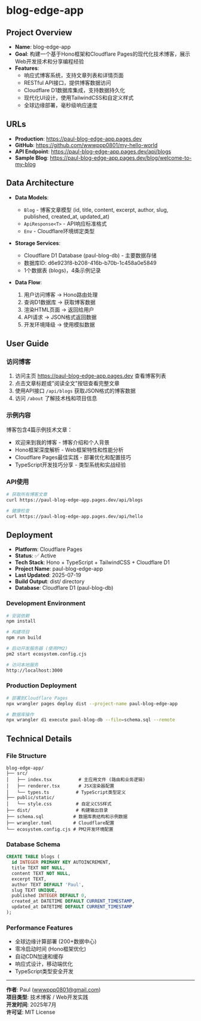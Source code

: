 # blog-edge-app

## Project Overview
- **Name**: blog-edge-app
- **Goal**: 构建一个基于Hono框架和Cloudflare Pages的现代化技术博客，展示Web开发技术和分享编程经验
- **Features**: 
  - 响应式博客系统，支持文章列表和详情页面
  - RESTful API接口，提供博客数据访问
  - Cloudflare D1数据库集成，支持数据持久化
  - 现代化UI设计，使用TailwindCSS和自定义样式
  - 全球边缘部署，毫秒级响应速度

## URLs
- **Production**: https://paul-blog-edge-app.pages.dev
- **GitHub**: https://github.com/wwwppp0801/my-hello-world
- **API Endpoint**: https://paul-blog-edge-app.pages.dev/api/blogs
- **Sample Blog**: https://paul-blog-edge-app.pages.dev/blog/welcome-to-my-blog

## Data Architecture
- **Data Models**: 
  - `Blog` - 博客文章模型 (id, title, content, excerpt, author, slug, published, created_at, updated_at)
  - `ApiResponse<T>` - API响应标准格式
  - `Env` - Cloudflare环境绑定类型

- **Storage Services**: 
  - Cloudflare D1 Database (paul-blog-db) - 主要数据存储
  - 数据库ID: d6e923f8-b208-416b-b70b-1c458a0e5849
  - 1个数据表 (blogs)，4条示例记录

- **Data Flow**: 
  1. 用户访问博客 → Hono路由处理
  2. 查询D1数据库 → 获取博客数据
  3. 渲染HTML页面 → 返回给用户
  4. API请求 → JSON格式返回数据
  5. 开发环境降级 → 使用模拟数据

## User Guide

### 访问博客
1. 访问主页 https://paul-blog-edge-app.pages.dev 查看博客列表
2. 点击文章标题或"阅读全文"按钮查看完整文章
3. 使用API接口 `/api/blogs` 获取JSON格式的博客数据
4. 访问 `/about` 了解技术栈和项目信息

### 示例内容
博客包含4篇示例技术文章：
- 欢迎来到我的博客 - 博客介绍和个人背景
- Hono框架深度解析 - Web框架特性和性能分析
- Cloudflare Pages最佳实践 - 部署优化和配置技巧
- TypeScript开发技巧分享 - 类型系统和实战经验

### API使用
```bash
# 获取所有博客文章
curl https://paul-blog-edge-app.pages.dev/api/blogs

# 健康检查
curl https://paul-blog-edge-app.pages.dev/api/hello
```

## Deployment
- **Platform**: Cloudflare Pages
- **Status**: ✅ Active
- **Tech Stack**: Hono + TypeScript + TailwindCSS + Cloudflare D1
- **Project Name**: paul-blog-edge-app
- **Last Updated**: 2025-07-19
- **Build Output**: dist/ directory
- **Database**: Cloudflare D1 (paul-blog-db)

### Development Environment
```bash
# 安装依赖
npm install

# 构建项目
npm run build

# 启动开发服务器 (使用PM2)
pm2 start ecosystem.config.cjs

# 访问本地服务
http://localhost:3000
```

### Production Deployment
```bash
# 部署到Cloudflare Pages
npx wrangler pages deploy dist --project-name paul-blog-edge-app

# 数据库操作
npx wrangler d1 execute paul-blog-db --file=schema.sql --remote
```

## Technical Details

### File Structure
```
blog-edge-app/
├── src/
│   ├── index.tsx          # 主应用文件 (路由和业务逻辑)
│   ├── renderer.tsx       # JSX渲染器配置
│   └── types.ts          # TypeScript类型定义
├── public/static/
│   └── style.css         # 自定义CSS样式
├── dist/                 # 构建输出目录
├── schema.sql           # 数据库表结构和示例数据
├── wrangler.toml        # Cloudflare配置
└── ecosystem.config.cjs # PM2开发环境配置
```

### Database Schema
```sql
CREATE TABLE blogs (
  id INTEGER PRIMARY KEY AUTOINCREMENT,
  title TEXT NOT NULL,
  content TEXT NOT NULL,
  excerpt TEXT,
  author TEXT DEFAULT 'Paul',
  slug TEXT UNIQUE,
  published INTEGER DEFAULT 0,
  created_at DATETIME DEFAULT CURRENT_TIMESTAMP,
  updated_at DATETIME DEFAULT CURRENT_TIMESTAMP
);
```

### Performance Features
- 全球边缘计算部署 (200+数据中心)
- 零冷启动时间 (Hono框架优化)
- 自动CDN加速和缓存
- 响应式设计，移动端优化
- TypeScript类型安全开发

---

**作者**: Paul (wwwppp0801@gmail.com)  
**项目类型**: 技术博客 / Web开发实践  
**开发时间**: 2025年7月  
**许可证**: MIT License